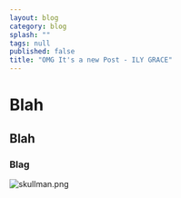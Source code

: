 ```yaml
---
layout: blog
category: blog
splash: ""
tags: null
published: false
title: "OMG It's a new Post - ILY GRACE"
---
```




# Blah

## Blah

### Blag

 ![skullman.png]({{site.baseurl}}/media/skullman.png)
